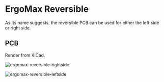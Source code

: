 # ErgoMax Reversible

As its name suggests, the reversible PCB can be used for either the left side or right side. 

## PCB

Render from KiCad.

![ergomax-reversible-rightside](https://user-images.githubusercontent.com/2750789/48993852-02d57f00-f0f5-11e8-991f-a896f18e64dc.png)



![ergomax-reversible-leftside](https://user-images.githubusercontent.com/2750789/48993853-02d57f00-f0f5-11e8-88f2-5f545504d627.png)
